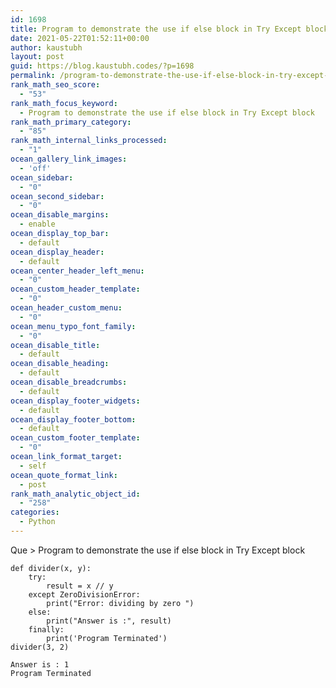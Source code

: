 ```yaml
---
id: 1698
title: Program to demonstrate the use if else block in Try Except block
date: 2021-05-22T01:52:11+00:00
author: kaustubh
layout: post
guid: https://blog.kaustubh.codes/?p=1698
permalink: /program-to-demonstrate-the-use-if-else-block-in-try-except-block/
rank_math_seo_score:
  - "53"
rank_math_focus_keyword:
  - Program to demonstrate the use if else block in Try Except block
rank_math_primary_category:
  - "85"
rank_math_internal_links_processed:
  - "1"
ocean_gallery_link_images:
  - 'off'
ocean_sidebar:
  - "0"
ocean_second_sidebar:
  - "0"
ocean_disable_margins:
  - enable
ocean_display_top_bar:
  - default
ocean_display_header:
  - default
ocean_center_header_left_menu:
  - "0"
ocean_custom_header_template:
  - "0"
ocean_header_custom_menu:
  - "0"
ocean_menu_typo_font_family:
  - "0"
ocean_disable_title:
  - default
ocean_disable_heading:
  - default
ocean_disable_breadcrumbs:
  - default
ocean_display_footer_widgets:
  - default
ocean_display_footer_bottom:
  - default
ocean_custom_footer_template:
  - "0"
ocean_link_format_target:
  - self
ocean_quote_format_link:
  - post
rank_math_analytic_object_id:
  - "258"
categories:
  - Python
---
```

Que > Program to demonstrate the use if else block in Try Except block

<pre class="wp-block-code"><code>def divider(x, y):
    try:
        result = x // y
    except ZeroDivisionError:
        print("Error: dividing by zero ")
    else:
        print("Answer is :", result)
    finally:
        print('Program Terminated')
divider(3, 2)</code></pre>

<pre class="wp-block-code"><code>Answer is : 1
Program Terminated</code></pre>